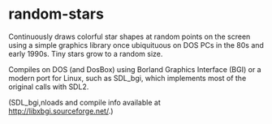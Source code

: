 # random-stars

Continuously draws colorful star shapes at random points on the screen using
a simple graphics library once ubiquituous on DOS PCs in the 80s and early 1990s.
Tiny stars grow to a random size.

Compiles on DOS (and DosBox) using Borland Graphics Interface (BGI)
or a modern port for Linux, such as SDL_bgi, which implements most of the original calls with SDL2.

(SDL_bgi,nloads and compile info available at http://libxbgi.sourceforge.net/.)









